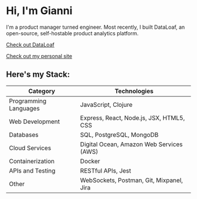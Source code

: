 # Hi, I'm Gianni

I'm a product manager turned engineer. Most recently, I built DataLoaf, an open-source, self-hostable product analytics platform.

[Check out DataLoaf](data-loaf.com)

[Check out my personal site](giannibarber.com)

## Here's my Stack:

|Category|Technologies|
|---|---|
|Programming Languages|JavaScript, Clojure|
|Web Development|Express, React, Node.js, JSX, HTML5, CSS|
|Databases|SQL, PostgreSQL, MongoDB|
|Cloud Services|Digital Ocean, Amazon Web Services (AWS)|
|Containerization|Docker|
|APIs and Testing|RESTful APIs, Jest|
|Other|WebSockets, Postman, Git, Mixpanel, Jira|

<!--
**giannibarber/giannibarber** is a ✨ _special_ ✨ repository because its `README.md` (this file) appears on your GitHub profile.

Here are some ideas to get you started:

- 🔭 I’m currently working on ...
- 🌱 I’m currently learning ...
- 👯 I’m looking to collaborate on ...
- 🤔 I’m looking for help with ...
- 💬 Ask me about ...
- 📫 How to reach me: ...
- 😄 Pronouns: ...
- ⚡ Fun fact: ...
-->
